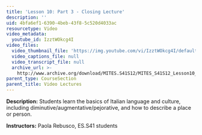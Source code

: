 ```yaml
---
title: 'Lesson 10: Part 3 - Closing Lecture'
description: ''
uid: 4bfa6ef1-6390-4beb-43f8-5c520d4033ac
resourcetype: Video
video_metadata:
  youtube_id: IzztWOkcg4I
video_files:
  video_thumbnail_file: 'https://img.youtube.com/vi/IzztWOkcg4I/default.jpg'
  video_captions_file: null
  video_transcript_file: null
  archive_url: >-
    http://www.archive.org/download/MITES.S41S12/MITES_S41S12_Lesson10_Part3_300k.mp4
parent_type: CourseSection
parent_title: Video Lectures
---
```


**Description:** Students learn the basics of Italian language and culture, including diminutive/augmentative/pejorative, and how to describe a place or person.

**Instructors:** Paola Rebusco, ES.S41 students
